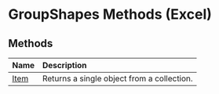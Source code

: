 
# GroupShapes Methods (Excel)

## Methods



|**Name**|**Description**|
|:-----|:-----|
| [Item](2f664b81-d870-7936-6dff-0eef163c2e03.md)|Returns a single object from a collection.|
